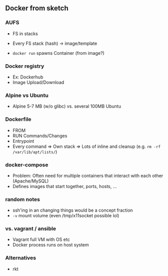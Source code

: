 ## Docker from sketch

### AUFS
* FS in stacks
+ Every FS stack (hash) -> image/template
* `docker run` spawns Container (from image?)

### Docker registry
* Ex: Dockerhub
* Image Upload/Download

### Alpine vs Ubuntu
* Alpine 5-7 MB (w/o glibc) vs. several 100MB Ubuntu

### Dockerfile
* FROM <existing image>
* RUN Commands/Changes
* Entrypoint
* Every command => Own stack => Lots of inline and cleanup (e.g. `rm -rf /var/lib/apt/lists/`)

### docker-compose
* Problem: Often need for multiple containers that interact with each other (Apache/MySQL)
* Defines images that start together, ports, hosts, ...


### random notes
* ssh'ing in an changing things would be a concept fraction
* `-v` mount volume (even /tmp/x11socket possible lol)

### vs. vagrant / ansible
* Vagrant full VM with OS etc
* Docker process runs on host system

### Alternatives
* rkt
